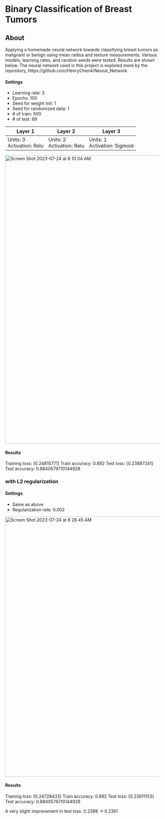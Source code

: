 <h1>Binary Classification of Breast Tumors</h1>
<h2>About</h2>
<p>Applying a homemade neural network towards classifying breast tumors as malignant or benign using mean radius and texture measurements. Various models, learning rates, and random seeds were tested. Results are shown below. The neural network used in this project is explored more by the repository, https://github.com/HenryChen4/Neural_Network.</p>
<h4>Settings</h4>
<ul>
  <li>Learning rate: 3</li>
  <li>Epochs: 100</li>
  <li>Seed for weight init: 1</li>
  <li>Seed for randomized data: 1</li>
  <li># of train: 500</li>
  <li># of test: 69</li>
</ul>
<table class="tg">
<thead>
  <tr>
    <th class="tg-sg5v">Layer 1</th>
    <th class="tg-0pky">Layer 2</th>
    <th class="tg-0pky">Layer 3</th>
  </tr>
</thead>
<tbody>
  <tr>
    <td class="tg-0pky">Units: 3<br>Activation: Relu</td>
    <td class="tg-0pky">Units: 2<br>Activation: Relu</td>
    <td class="tg-0pky">Units: 1<br>Activation: Sigmoid</td>
  </tr>
</tbody>
</table>
<img width="935" alt="Screen Shot 2023-07-24 at 8 10 04 AM" src="https://github.com/HenryChen4/Tumor_Classification/assets/71111859/253d92ee-fe86-4705-a4ee-51d19bfc9f6c">
<h4>Results</h4>
<p>Training loss: [0.24815771]
Train accuracy: 0.892
Test loss: [0.23887341]
Test accuracy: 0.8840579710144928</p>
<h3>with L2 regularization</h3>
<h4>Settings</h4>
<ul>
  <li>Same as above</li>
  <li>Regularization rate: 0.002</li>
</ul>
<img width="843" alt="Screen Shot 2023-07-24 at 8 28 45 AM" src="https://github.com/HenryChen4/Tumor_Classification/assets/71111859/e63eea75-5f44-4563-ad48-d08c15613828">
<h4>Results</h4>
<p>Training loss: [0.24728433]
Train accuracy: 0.892
Test loss: [0.23611153]
Test accuracy: 0.8840579710144928</p>
<p>A very slight improvement in test loss. 0.2388 -> 0.2361</p>

